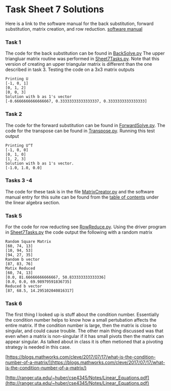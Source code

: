 # Task Sheet 7 Solutions

Here is a link to the software manual for the back substitution, forward substitution, matrix creation, and row reduction. [software manual](../../SoftWare_Manual/Table_of_Contents.md)

### Task 1
The code for the back substitution can be found in [BackSolve.py](BackSolve.py) The upper triangluar matrix routine was performed in [Sheet7Tasks.py](Sheet7Tasks.py). Note that this version of creating an upper triangular matrix is different than the one described in task 3. Testing the code on a 3x3 matrix outputs

```
Printing U
[-1, 0, 1]
[0, 1, 2]
[0, 0, 3]
Solution with b as 1's vector
[-0.6666666666666667, 0.33333333333333337, 0.3333333333333333]
```

### Task 2
The code for the forward substitution can be found in [ForwardSolve.py](ForwardSolve.py). The code for the transpose can be found in [Transpose.py](Transpose.py). Running this test output

```
Printing U^T
[-1, 0, 0]
[0, 1, 0]
[1, 2, 3]
Solution with b as 1's vector.
[-1.0, 1.0, 0.0]
```


### Tasks 3 -4
The code for these task is in the file [MatrixCreator.py](MatrixCreator.py) and the software manual entry for this suite can be found from the [table of contents](../../SoftWare_Manual/Table_of_Contents.md) under the linear algebra section.


### Task 5
For the code for row reducting see [RowReduce.py](RowReduce.py). Using the driver program in [Sheet7Tasks.py](Sheet7Tasks.py) the code output the following with a random matrix

```
Random Square Matrix
[60, 74, 13]
[10, 94, 53]
[94, 27, 35]
Random b vector
[87, 83, 76]
Matix Reduced
[60, 74, 13]
[0.0, 81.66666666666667, 50.833333333333336]
[0.0, 0.0, 69.98979591836735]
Reduced b vector
[87, 68.5, 14.295102040816317]
```
### Task 6
The first thing I looked up is stuff about the condition number. Essentially the condition number helps to know how a small pertubation affects the entire matrix. If the condition number is large, then the matrix is close to singular, and could cause trouble. The other main thing discussed was that even when a matrix is non-singular if it has small pivots then the matrix can appear singular. As talked about in class it is often metioned that a pivoting strategy is needed in this case.

[https://blogs.mathworks.com/cleve/2017/07/17/what-is-the-condition-number-of-a-matrix/](https://blogs.mathworks.com/cleve/2017/07/17/what-is-the-condition-number-of-a-matrix/)

[http://ranger.uta.edu/~huber/cse4345/Notes/Linear_Equations.pdf](http://ranger.uta.edu/~huber/cse4345/Notes/Linear_Equations.pdf)

